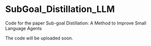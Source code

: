 # SubGoal_Distillation_LLM
Code for the paper Sub-goal Distillation: A Method to Improve Small Language Agents

The code will be uploaded soon. 
